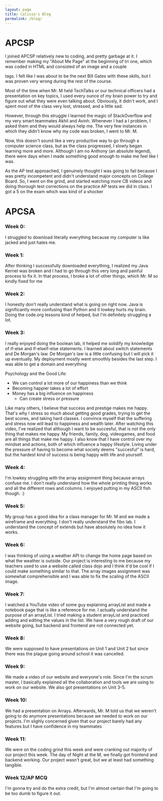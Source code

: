 ```yaml
---
layout: page
title: Calissa's Blog
permalink: /blog/
---
```


# APCSP

I joined APCSP relatively new to coding, and pretty garbage at it. I remember making my "About Me Page" at the beginning of tri one, which was coded in HTML and consisted of an image and a couple <p> tags. I felt like I was about to be the next Bill Gates with these skills, but I was proven very wrong during the rest of the course.

Most of the time when Mr. M held TechTalks or our technical officers had a presentation on key topics, I used every ounce of my brain power to try and figure out what they were even talking about. Obviously, it didn't work, and I spent most of the class very lost, stressed, and a little sad. 

However, through this struggle I learned the magic of StackOverflow and my very smart teammates Akhil and Avinh. Whenever I had a I problem, I asked them and they would always help me. The very few instances in which they didn't know why my code was broken, I went to Mr. M. 

Now, this doesn't sound like a very productive way to go through a computer science class, but as the class progressed, I slowly began learning more and more. Although I am no Anthony (an absolute legend), there were days when I made something good enough to make me feel like I was. 

As the AP test approached, I genuinely thought I was going to fail because I was pretty incompetent and didn't understand major concepts on College Board. So, I went on the grind, and started watching more CB videos and doing thorough test corrections on the practice AP tests we did in class. I got a 5 on the exam which was kind of a shocker

# APCSA

### Week 0:

I struggled to download literally everything because my computer is like jacked and just hates me. 

### Week 1: 

After thinking I successfully downloaded everything, I realized my Java Kernel was broken and I had to go through this very long and painful process to fix it. In that process, I broke a lot of other things, which Mr. M so kindly fixed for me

### Week 2:

I honestly don't really understand what is going on right now. Java is significantly more confusing than Python and it lowkey hurts my brain. Doing the code.org lessons kind of helped, but I'm definitely struggling a lot. 
  
### Week 3:
  
I really enjoyed doing the boolean lab, it helped me solidify my knowledge of if-else and if-elseif-else statements. I learned about switch statements and De Morgan's law. De Morgan's law is a little confusing but I will pick it up eventually. My deployment mostly went smoothly besides the last step. I was able to get a domain and everything
  
Psychology and the Good Life:
- We can control a lot more of our happiness than we think 
- Becoming happier takes a lot of effort
- Money has a big influence on happiness
    - Can create stress or pressure
  
Like many others, I believe that success and prestige makes me happy. That's why I stress so much about getting good grades, trying to get the best scores, and taking hard classes. I convince myself that the suffering and stress now will lead to happiness and wealth later. After watching this video, I've realized that although I want to be succesful, that is not the only thing that makes me happy. My friends, family, dog, videogames, and food are all things that make me happy. I also know that I have control over my mindset and actions, both of which influence a happy lifestyle. Living under the pressure of having to become what society deems "succesful" is hard, but the hardest kind of success is being happy with life and yourself. 

### Week 4:

I'm lowkey struggling with the array assignment thing because arrays confuse me. I don't really understand how the whole printing thing works and all the different rows and columns. I enjoyed putting in my ASCII fish though. :)

### Week 5:
  
My group has a good idea for a class manager for Mr. M and we made a wireframe and everything. I don't really understand the fibo lab. I understand the concept of extends but have absolutely no idea how it works. 
  
### Week 6: 
  
I was thinking of using a weather API to change the home page based on what the weather is outside. Our project is interesting to me because my teachers used to use a website called class dojo and I think it'd be cool if I could make something similar to that. The array images assignment was somewhat comprehensible and I was able to fix the scaling of the ASCII image. 
  
### Week 7: 
  
I watched a YouTube video of some guy explaining arrayList and made a notebook page that is like a reference for me. I actually understand the purpose of an arrayList. I tried making a student arrayList and practiced adding and editing the values in the list. We have a very rough draft of our website going, but backend and frontend are not connected yet. 
  
### Week 8:

We were supposed to have presentations on Unit 1 and Unit 2 but since there was the plague going around school it was cancelled. 
  
### Week 9:
  
We made a video of our website and everyone's role. Since I'm the scrum master, I basically explained all the collaboration and tools we are using to work on our website. We also got presentations on Unit 3-5. 
  
### Week 10:
  
We had a presentation on Arrays. Afterwards, Mr. M told us that we weren't going to do anymore presentations because we needed to work on our projects. I'm slighly concerned given that our project barely had any features but I have confidence in my teammates
  
### Week 11:

We were on the coding grind this week and were cranking out majority of our project this week. The day of Night at the M, we finally got frontend and backend working. Our project wasn't great, but we at least had something tangible. 
  
### Week 12/AP MCQ
  
I'm gonna try and do the extra credit, but I'm almost certain that I'm going to be too dumb to figure it out. 
